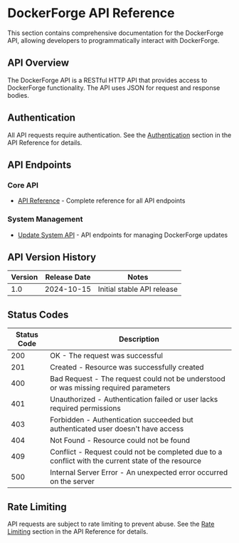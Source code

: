 <!--
@doc-meta {
  "id": "api-index",
  "version": "1.0",
  "last_updated": "2025-03-18",
  "update_frequency": "with-api-changes",
  "maintainer": "system",
  "status": "current",
  "category": "api"
}
-->

# DockerForge API Reference

This section contains comprehensive documentation for the DockerForge API, allowing developers to programmatically interact with DockerForge.

## API Overview

The DockerForge API is a RESTful HTTP API that provides access to DockerForge functionality. The API uses JSON for request and response bodies.

## Authentication

All API requests require authentication. See the [Authentication](api_reference.md#authentication) section in the API Reference for details.

## API Endpoints

### Core API

- [API Reference](api_reference.md) - Complete reference for all API endpoints

### System Management

- [Update System API](update_system.md) - API endpoints for managing DockerForge updates

## API Version History

| Version | Release Date | Notes |
|---------|--------------|-------|
| 1.0     | 2024-10-15   | Initial stable API release |

## Status Codes

| Status Code | Description |
|-------------|-------------|
| 200 | OK - The request was successful |
| 201 | Created - Resource was successfully created |
| 400 | Bad Request - The request could not be understood or was missing required parameters |
| 401 | Unauthorized - Authentication failed or user lacks required permissions |
| 403 | Forbidden - Authentication succeeded but authenticated user doesn't have access |
| 404 | Not Found - Resource could not be found |
| 409 | Conflict - Request could not be completed due to a conflict with the current state of the resource |
| 500 | Internal Server Error - An unexpected error occurred on the server |

## Rate Limiting

API requests are subject to rate limiting to prevent abuse. See the [Rate Limiting](api_reference.md#rate-limiting) section in the API Reference for details.

<!-- 
@llm-instructions
This is the index file for DockerForge API documentation.
- Update the API Endpoints section when new API endpoint documentation is added
- Keep the API Version History table up-to-date with each release
- Maintain the Status Codes table with any new status codes added
- Update Rate Limiting information if rate limiting policies change
-->
